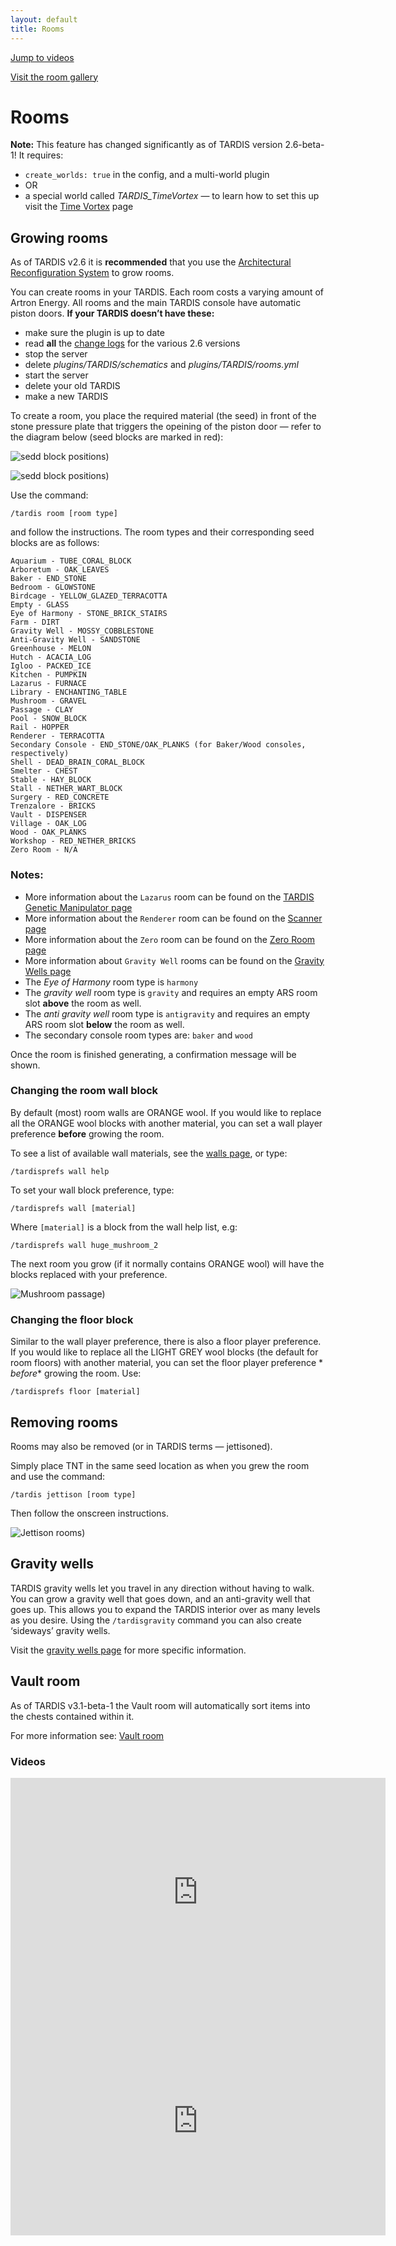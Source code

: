```yaml
---
layout: default
title: Rooms
---
```


[Jump to videos](#video)

[Visit the room gallery](room-gallery.html)

# Rooms

**Note:** This feature has changed significantly as of TARDIS version 2.6-beta-1! It requires:

- `create_worlds: true` in the config, and a multi-world plugin
- OR
- a special world called _TARDIS\_TimeVortex_ — to learn how to set this up visit the [Time Vortex](time-vortex.html)
  page

## Growing rooms

As of TARDIS v2.6 it is **recommended** that you use the [Architectural Reconfiguration System](ars.html) to grow rooms.

You can create rooms in your TARDIS. Each room costs a varying amount of Artron Energy. All rooms and the main TARDIS
console have automatic piston doors. **If your TARDIS doesn’t have these:**

- make sure the plugin is up to date
- read **all** the [change logs](change-log.html) for the various 2.6 versions
- stop the server
- delete _plugins/TARDIS/schematics_ and _plugins/TARDIS/rooms.yml_
- start the server
- delete your old TARDIS
- make a new TARDIS

To create a room, you place the required material (the seed) in front of the stone pressure plate that triggers the
opeining of the piston door — refer to the diagram below (seed blocks are marked in red):

![sedd block positions](/images/docs/seedblockpositions.png))

![sedd block positions](/images/docs/seedblocks.jpg))

Use the command:

    /tardis room [room type]

and follow the instructions. The room types and their corresponding seed blocks are as follows:

    Aquarium - TUBE_CORAL_BLOCK
    Arboretum - OAK_LEAVES
    Baker - END_STONE
    Bedroom - GLOWSTONE
    Birdcage - YELLOW_GLAZED_TERRACOTTA
    Empty - GLASS
    Eye of Harmony - STONE_BRICK_STAIRS
    Farm - DIRT
    Gravity Well - MOSSY_COBBLESTONE
    Anti-Gravity Well - SANDSTONE
    Greenhouse - MELON
    Hutch - ACACIA_LOG
    Igloo - PACKED_ICE
    Kitchen - PUMPKIN
    Lazarus - FURNACE
    Library - ENCHANTING_TABLE
    Mushroom - GRAVEL
    Passage - CLAY
    Pool - SNOW_BLOCK
    Rail - HOPPER
    Renderer - TERRACOTTA
    Secondary Console - END_STONE/OAK_PLANKS (for Baker/Wood consoles, respectively)
    Shell - DEAD_BRAIN_CORAL_BLOCK
    Smelter - CHEST
    Stable - HAY_BLOCK
    Stall - NETHER_WART_BLOCK
    Surgery - RED_CONCRETE
    Trenzalore - BRICKS
    Vault - DISPENSER
    Village - OAK_LOG
    Wood - OAK_PLANKS
    Workshop - RED_NETHER_BRICKS
    Zero Room - N/A

### Notes:

- More information about the `Lazarus` room can be found on the [TARDIS Genetic Manipulator page](lazarus.html)
- More information about the `Renderer` room can be found on the [Scanner page](scanner.html#renderer)
- More information about the `Zero` room can be found on the [Zero Room page](zero-room.html)
- More information about `Gravity Well` rooms can be found on the [Gravity Wells page](gravity-wells.html)
- The _Eye of Harmony_ room type is `harmony`
- The _gravity well_ room type is `gravity` and requires an empty ARS room slot **above** the room as well.
- The _anti gravity well_ room type is `antigravity` and requires an empty ARS room slot **below** the room as well.
- The secondary console room types are: `baker` and `wood`

Once the room is finished generating, a confirmation message will be shown.

### Changing the room wall block

By default (most) room walls are ORANGE wool. If you would like to replace all the ORANGE wool blocks with another
material, you can set a wall player preference **before** growing the room.

To see a list of available wall materials, see the [walls page](walls.html), or type:

    /tardisprefs wall help

To set your wall block preference, type:

    /tardisprefs wall [material]

Where `[material]` is a block from the wall help list, e.g:

    /tardisprefs wall huge_mushroom_2

The next room you grow (if it normally contains ORANGE wool) will have the blocks replaced with your preference.

![Mushroom passage](/images/docs/mushroompassage.jpg))

### Changing the floor block

Similar to the wall player preference, there is also a floor player preference. If you would like to replace all the
LIGHT GREY wool blocks (the default for room floors) with another material, you can set the floor player preference *
*before** growing the room. Use:

    /tardisprefs floor [material]

## Removing rooms

Rooms may also be removed (or in TARDIS terms — jettisoned).

Simply place TNT in the same seed location as when you grew the room and use the command:

    /tardis jettison [room type]

Then follow the onscreen instructions.

![Jettison rooms](/images/docs/jettison.jpg))

## Gravity wells

TARDIS gravity wells let you travel in any direction without having to walk. You can grow a gravity well that goes down,
and an anti-gravity well that goes up. This allows you to expand the TARDIS interior over as many levels as you desire.
Using the `/tardisgravity` command you can also create ‘sideways’ gravity wells.

Visit the [gravity wells page](gravity-wells.html) for more specific information.

## Vault room

As of TARDIS v3.1-beta-1 the Vault room will automatically sort items into the chests contained within it.

For more information see: [Vault room](vault.html)

### Videos

<iframe src="https://player.vimeo.com/video/57807692" width="600" height="366" frameborder="0" webkitallowfullscreen mozallowfullscreen allowfullscreen></iframe><iframe src="https://player.vimeo.com/video/59827634" width="600" height="366" frameborder="0" webkitallowfullscreen mozallowfullscreen allowfullscreen></iframe>
